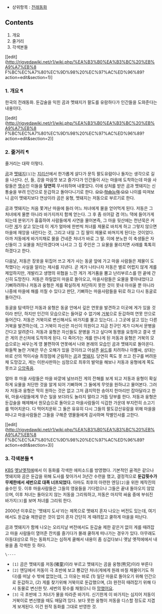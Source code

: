   * 상위항목 : [전래동화](%EC%A0%84%EB%9E%98%EB%8F%99%ED%99%94.md)  

## Contents

    

1. 개요 
2. 줄거리 
3. 각색본들 

[[edit](http://rigvedawiki.net/r1/wiki.php/%EA%B3%B0%EA%B3%BC%20%EB%A9%A7%EB%8
F%BC%EC%A7%80%EC%9D%98%20%EC%97%AC%ED%96%89?action=edit&section=1)]

### 1. 개요 ¶

한국의 전래동화. 둔갑술을 익힌 곰과 멧돼지가 팔도를 유람하다가 인간들을 도와준다는 내용이다.

  

[[edit](http://rigvedawiki.net/r1/wiki.php/%EA%B3%B0%EA%B3%BC%20%EB%A9%A7%EB%8
F%BC%EC%A7%80%EC%9D%98%20%EC%97%AC%ED%96%89?action=edit&section=2)]

### 2. 줄거리 ¶

줄거리는 대략 이렇다.

  

[곰](%EA%B3%B0.md)과 [멧돼지](%EB%A9%A7%EB%8F%BC%EC%A7%80.md)`[1]`는
[지리산](%EC%A7%80%EB%A6%AC%EC%82%B0.md)에서 한가롭게 살다가 문득 팔도유람이나 돌자는 생각으로 길을 나선다.
산, 들, 강을 마음껏 보고 즐기다가 인간들이 사는 마을에 도착하는데 마을 사람들은 [맹수](%EB%A7%B9%EC%88%98.md)인
이들을 **당연히** 무서워하며 내쫓았다. 이에 상처를 받은 곰과 멧돼지는 신통술을 부려 인간으로 둔갑하고 돌아다니기로 한다. <del>오오
[학습능력](%ED%95%99%EC%8A%B5%EB%8A%A5%EB%A0%A5.md) 오오</del> 나이를 따져보니 곰이 멧돼지보다
연상이라 곰은 웅형, 멧돼지는 저동으로 부르기로 한다.

  

곰과 멧돼지는 처음 쫓겨난 마을에 들러 어느 처녀에게 물을 얻어먹게 된다. 저동은 그 처녀에게 물뿐 아니라 바가지까지 함께 얻는다. 그 후
좀 쉬어갈 겸 어느 댁에 들어가게 되는데 분위기가 흉흉하여 사람들에게 사연을 물어본즉, 그 마을 뒷산에는 천년묵은 커다란
[게](%EA%B2%8C.md)가 살고 있는데 이 게가 얼마에 한번씩 처녀를 제물로 바치게 하고 그렇지 않으면 마을에 재앙을 내린다는
것, 그리고 내일 그 집 딸이 제물로 바쳐지게 된다는 것이었다. 아까 저동에게 바가지채로 물을 건네준 처녀가 바로 그 딸. 이에 분노한 이
축생들은 자신들이 그 요물을 처단하겠다며 나서고 그 집 주인은 그 요물을 물리치면 사례를 톡톡히 하겠다고 한다.

  

다음날, 저동은 장옷을 뒤집어 쓰고 게가 사는 동굴 앞에 가고 마을 사람들은 제물이 도착했다는 사실을 알리는 제사를 지낸다. 곧 게가
나타나자 저동은 별로 어렵지 않게 게를 제압하지만, 개발리고 생명의 위협을 느낀 게가 게거품을 뿜고 난리부르스를 떤 끝에 간신히 도망친다.
저동은 하릴없이 마을로 돌아오고, 마을사람들은 요물을 쫓아내었다고 기뻐하려하나 저동과 웅형은 게를 확실하게 처단하지 못한 것이 못내 아쉬울
뿐 아니라 나중에 마을에 해를 끼칠 수 있다고 판단, 기뻐하는 마을사람들을 뒤로 하고 다시 동굴로 돌아간다.

  

동굴을 탐색하던 저동과 웅형은 동굴 안에서 깊은 연못을 발견하고 이곳에 게가 있을 것이라 판단, 하지만 인간의 모습으로는 들어갈 수 없기에
[거북](%EA%B1%B0%EB%B6%81.md)으로 둔갑하여 연못 안으로 들어간다. 저동은 거북이로 변신해서도 바가지를 물고
있는다(...) 그곳에 살고 있는 다른 거북을 발견하는데, 그 거북이 자신은 자신이 의원이고 지금 친구인 게가 다쳐서 문병을 간다고
알려준다. 저동과 웅형은 자신들도 문병을 가고 싶다며 동행을 요청하고 결국 셋은 게의 은신처에 도착하게 된다. 다 죽어가는 게를 만나게 된
저동과 웅형은 거북의 모습으로는 싸우는게 영 불편하여 연못에서 나와 본래의 모습인 곰과 멧돼지로 돌아온다. 화들짝 놀란 거북은 무슨 오해가
있을 것이라고 어설픈 [쉴드](%EC%89%B4%EB%93%9C.md)를 치려하나 아뿔싸, 상대는 바로 산의 먹이사슬 최정점에 군림하는
[곰](%EA%B3%B0.md)과 [멧돼지](%EB%A9%A7%EB%8F%BC%EC%A7%80.md). 당연히 쪽도 못 쓰고
친구를 버려둔채 도망갔고, 게는 이판사판하는 심정으로 최후의 발악을 해보나 저동과 웅형에게 쪽도 못쓰고 [으앙죽음](%EC%9C%BC%EC%95%99%20%EC%A3%BD%EC%9D%8C.md).

  

얼마 후 마을 사람들은 마을 바깥에 널브러진 게의 잔해를 보게 되고 저동과 웅형이 확실하게 요물을 처단한 것을 알게 되어 기뻐하며 그 둘에게
무엇을 원하냐고 물어본다. 그러자 저동과 웅형은 딱히 원하는 것은 없고 그저 큼지막한 송아지 한마리만 잡아달라고 한뒤, 마을사람들에게 무슨
일을 보더라도 놀라지 말라고 거듭 당부를 한다. 저동과 웅형은 둔갑술을 해제해서 원모습으로 돌아오고 마을사람들이 식겁한 가운데 부지런히
소고기를 먹어치운다. 다 먹어치운뒤 그 둘은 유유히 다시 그들의 팔도강산유람을 위해 마을을 떠나고 마을사람들은 그들을 구해준 영물들에게
감사하며 작별인사를 고한다.

  

[[edit](http://rigvedawiki.net/r1/wiki.php/%EA%B3%B0%EA%B3%BC%20%EB%A9%A7%EB%8
F%BC%EC%A7%80%EC%9D%98%20%EC%97%AC%ED%96%89?action=edit&section=3)]

### 3. 각색본들 ¶

[KBS](KBS.md) [옛날옛적에](%EC%98%9B%EB%82%A0%20%EC%98%9B%EC%A0%81%EC%97%90.md)에서 이 동화를 각색한 에피소드를
방영했다. 기본적인 골격은 같으나 멧돼지와 곰은 둔갑을 위해 도사를 찾아가서 3년간 수련을 했고, 결정적으로 **둔갑횟수가 무제한에서
세번으로 대폭 너프되었다.** 아마도 최후의 아련한 엔딩`[2]`을 위한 제작진의 술수인 듯. 이후 마을사람들은 그들의 영웅들을 기다렸으나
그들은 끝내 돌아오지 않았으며, 이후 처녀는 돌아오지 않는 저동을 그리워하고, 저동은 마지막 싸움 중에 부숴진 바가지`[3]`를 보며 처녀를
그리워 한다.

  

2000년 이후로는 '멧돼지 도사'라는 제목으로 멧돼지 혼자 나오는 버전도 있는데, 여기에서도 둔갑술 제한같은 것이 없이 혼자 간단히 게
때려잡고 쿨하게 마을을 떠난다.

  

곰과 멧돼지가 함께 나오는 오리지날 버전에서도 둔갑술 제한 같은거 없이 게를 때려잡고 마을 사람들이 열어준 잔치를 즐기다가 몰래 쿨하게
떠나가는 경우가 있다. 아무래도 아동대상으로 하는 동화치고는 심하게 쿨해서 내용이 좀 싱겁다보니 옛날 옛적에에서 내용을 좀 각색한 듯 하다.

  
  

`\----`

  * `[1]` 곰은 멧돼지를 저동(猪童)이라 부르고 멧돼지는 곰을 웅형(熊兄)이라 부른다
  * `[2]` 엔딩에서 저동이 극 초반에 보고 뿅갔던 처녀(게에게 원래 바칠 제물이기도 하다)를 떠날 수 밖에 없었는데, 그 이유는 바로 (1) 일단 마을로 돌아오기 위해 인간으로 둔갑하고, (2) 게를 찾기위해 거북이로 둔갑했으며, (3) 완전히 때려잡기 위해 다시 동물로 변신한 탓. 세번의 횟수를 채웠으니 아 [망했어요](%EB%A7%9D%ED%96%88%EC%96%B4%EC%9A%94.md).
  * `[3]` 극 초반에 그 처녀가 물을 따라준 바가지. 신기한게 이 바가지는 심지어 저동이 거북이로 변신했을 때도 매달려 있다. 보다 못한 웅형이 저동을 디스할 정도로 지겹게 보게된다. 이건 원작 동화를 그대로 반영한 것.

